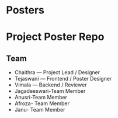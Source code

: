 # Posters
# Project Poster Repo

## Team
- Chaithra — Project Lead / Designer
- Tejaswani — Frontend / Poster Designer
- Vimala — Backend / Reviewer
- Jagadeeswari-Team Member
- Anusri-Team Member
- Afroza- Team Member
- Janu- Team Member 

